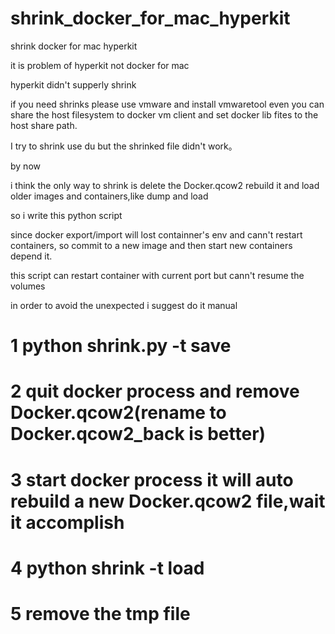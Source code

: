 # shrink_docker_for_mac_hyperkit

shrink docker for mac hyperkit

it is problem of hyperkit not docker for mac

hyperkit didn't supperly shrink

if you need shrinks please use vmware and install vmwaretool even you can share the host filesystem to docker vm client and set docker lib fites to the host share path.

I try to shrink use du but the shrinked file didn't work。

by now

i think the only way to shrink is delete the  Docker.qcow2 rebuild it and load older images and containers,like dump and load

so i write this python script

since docker export/import will lost containner's env and cann't restart containers, so commit to a new image and then start new containers depend it.

this script can restart container with current port but cann't resume the volumes


in order to avoid the unexpected i suggest do it manual


# 1 python shrink.py -t save


# 2 quit docker process and remove Docker.qcow2(rename to Docker.qcow2_back is better)


# 3 start docker process it will auto rebuild a new Docker.qcow2 file,wait it accomplish


# 4 python shrink -t load

# 5 remove the tmp file

